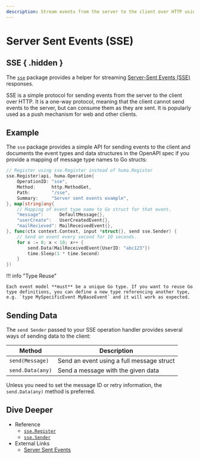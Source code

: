 ```yaml
---
description: Stream events from the server to the client over HTTP using Server Sent Events.
---
```


# Server Sent Events (SSE)

## SSE { .hidden }

The [`sse`](https://pkg.go.dev/github.com/eugenepentland/huma/v2/sse) package provides a helper for streaming [Server-Sent Events (SSE)](https://developer.mozilla.org/en-US/docs/Web/API/Server-sent_events) responses.

SSE is a simple protocol for sending events from the server to the client over HTTP. It is a one-way protocol, meaning that the client cannot send events to the server, but can consume them as they are sent. It is popularly used as a push mechanism for web and other clients.

## Example

The `sse` package provides a simple API for sending events to the client and documents the event types and data structures in the OpenAPI spec if you provide a mapping of message type names to Go structs:

```go title="code.go"
// Register using sse.Register instead of huma.Register
sse.Register(api, huma.Operation{
	OperationID: "sse",
	Method:      http.MethodGet,
	Path:        "/sse",
	Summary:     "Server sent events example",
}, map[string]any{
	// Mapping of event type name to Go struct for that event.
	"message":      DefaultMessage{},
	"userCreate":   UserCreatedEvent{},
	"mailRecieved": MailReceivedEvent{},
}, func(ctx context.Context, input *struct{}, send sse.Sender) {
	// Send an event every second for 10 seconds.
	for x := 0; x < 10; x++ {
		send.Data(MailReceivedEvent{UserID: "abc123"})
		time.Sleep(1 * time.Second)
	}
})
```

!!! info "Type Reuse"

    Each event model **must** be a unique Go type. If you want to reuse Go type definitions, you can define a new type referencing another type, e.g. `type MySpecificEvent MyBaseEvent` and it will work as expected.

## Sending Data

The `send Sender` passed to your SSE operation handler provides several ways of sending data to the client:

| Method           | Description                               |
| ---------------- | ----------------------------------------- |
| `send(Message)`  | Send an event using a full message struct |
| `send.Data(any)` | Send a message with the given data        |

Unless you need to set the message ID or retry information, the `send.Data(any)` method is preferred.

## Dive Deeper

-   Reference
    -   [`sse.Register`](https://pkg.go.dev/github.com/eugenepentland/huma/v2/sse#Register)
    -   [`sse.Sender`](https://pkg.go.dev/github.com/eugenepentland/huma/v2/sse#Sender)
-   External Links
    -   [Server Sent Events](https://developer.mozilla.org/en-US/docs/Web/API/Server-sent_events)
